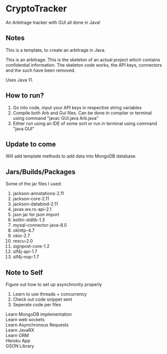 # CryptoTracker
An Arbitrage tracker with GUI all done in Java!

## Notes

This is a template, to create an arbitrage in Java.

This is an arbitrage. This is the skeleton of an actual project which contains confidential information. The skeleton code works, the API keys, connectors and the such have been removed.

Uses Java 11.

## How to run?

1) Go into code, input your API keys in respective string variables
2) Compile both Arb and Gui files. Can be done in compiler or terminal using command "javac GUI.java Arb.java"
3) Either run using an IDE of some sort or run in terminal using command "java GUI"

## Update to come

Will add template methods to add data into MongoDB database.

## Jars/Builds/Packages

Some of the jar files I used:
1) jackson-annotations-2.11
2) jackson-core-2.11
3) jackson-databind-2.11
4) javax.ws.rs-api-2.1
5) json jar for json import
6) kotlin-stdlib-1.3
7) mysql-connector-java-8.0
8) okhttp-4.7
9) okio-2.7
10) rescu-2.0
11) signpost-core-1.2
12) slf4j-api-1.7
13) slf4j-nop-1.7


## Note to Self

Figure out how to set up asynchronity properly
  1) Learn to use threads + concurrency
  2) Check out code snippet sent
  3) Seperate code per files

Learn MongoDB implementation<br>
Learn web sockets<br>
Learn Asynchronous Requests<br>
Learn JavaRX<br>
Learn ORM<br>
Heroku App<br>
GSON Library

